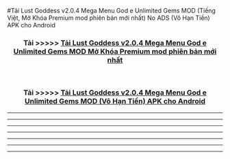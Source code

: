 #Tải Lust Goddess v2.0.4 Mega Menu God e Unlimited Gems  MOD (Tiếng Việt, Mở Khóa Premium mod phiên bản mới nhất) No ADS (Vô Hạn Tiền) APK cho Android



<div align="center">
<h3>Tải >>>>> <a href="https://roarman.web.app/?vt=Lust Goddess v2.0.4 Mega Menu God e Unlimited Gems ">Tải Lust Goddess v2.0.4 Mega Menu God e Unlimited Gems  MOD Mở Khóa Premium mod phiên bản mới nhất</a></h3><br>

<h3>Tải >>>>> <a href="https://roarman.web.app/?vt=Lust Goddess v2.0.4 Mega Menu God e Unlimited Gems ">Tải Lust Goddess v2.0.4 Mega Menu God e Unlimited Gems  MOD (Vô Hạn Tiền) APK cho Android</a></h3>
</div>


----------------------------------------------------------

----------------------------------------------------------

----------------------------------------------------------

----------------------------------------------------------

----------------------------------------------------------

----------------------------------------------------------

----------------------------------------------------------

